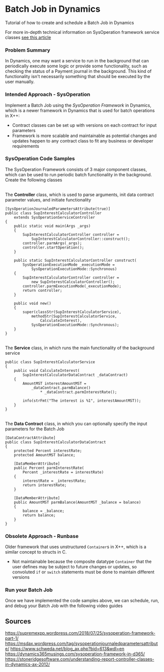 # Batch Job in Dynamics

Tutorial of how to create and schedule a Batch Job in Dynamics 

For more in-depth technical information on SysOperation framework service classes
[see this article](https://supremexpp.wordpress.com/2018/07/25/sysoperation-framework-part-1/)


### Problem Summary

In Dynamics, one may want a service to run in the background that can periodically execute some logic or provide
some functionality, such as checking the status of a Payment journal in the background.
This kind of functionality isn't necessarily something that should be executed by the user manually.

### Intended Approach - SysOperation

Implement a Batch Job using the _SysOperation Framework_ in Dynamics, which is a newer framework in Dynamics that is used for batch operations in X++:
- Contract classes can be set up with versions on each contract for input parameters
- Framework is more scalable and maintainable as potential changes and updates happen to any contract class to fit any 
business or developer requirements

### SysOperation Code Samples

The SysOperation Framework consists of 3 major component classes, which can be used to run periodic batch functionality in the background.
Create the following classes

</br> The **Controller** class, which is used to parse arguments, init data contract parameter values, and initiate functionality
```
[SysOperationJournaledParametersAttribute(true)]
public class SupInterestCalculatorController 
    extends SysOperationServiceController
{    
    public static void main(Args _args)
    {
        SupInterestCalculatorController controller = 
            SupInterestCalculatorController::construct();
        controller.parmArgs(_args);
        controller.startOperation();
    }

    public static SupInterestCalculatorController construct(
        SysOperationExecutionMode _executionMode = 
            SysOperationExecutionMode::Synchronous)
    {
        SupInterestCalculatorController controller = 
            new SupInterestCalculatorController();
        controller.parmExecutionMode(_executionMode);
        return controller;
    }
    
    public void new()
    {
        super(classStr(SupInterestCalculatorService),
            methodStr(SupInterestCalculatorService, 
                CalculateInterest),
            SysOperationExecutionMode::Synchronous);        
    }
}
```

</br> The **Service** class, in which runs the main functionality of the background service
```
public class SupInterestCalculatorService
{
    public void CalculateInterest(
        SupInterestCalculatorDataContract _dataContract)
    {
        AmountMST interestAmountMST = 
            _dataContract.parmBalance() 
                * _dataContract.parmInterestRate();
        
        info(strFmt("The interest is %1", interestAmountMST));
    }
}
```

</br> The **Data Contract** class, in which you can optionally specify the input parameters for the Batch Job
```
[DataContractAttribute]
public class SupInterestCalculatorDataContract
{
    protected Percent interestRate;
    protected AmountMST balance;

    [DataMemberAttribute]
    public Percent parmInterestRate(
        Percent _interestRate = interestRate)
    {
        interestRate = _interestRate;
        return interestRate;
    }

    [DataMemberAttribute]
    public AmountMST parmBalance(AmountMST _balance = balance)
    {
        balance = _balance;
        return balance;
    }
}
```

  
### Obsolete Approach - Runbase

Older framework that uses unstructured `Container`s in X++, which is a similar concept to structs in C.
- Not maintainable because the composite datatype `Container` that the user defines may be subject to future changes or updates, 
so convoluted `if` or `switch` statements must be done to maintain different versions 



### Run your Batch Job
Once we have implemented the code samples above, we can schedule, run, and debug your Batch Job with the following video
guides



## Sources

https://supremexpp.wordpress.com/2018/07/25/sysoperation-framework-part-1/ 
https://msdax.wordpress.com/tag/sysoperationjournaledparametersattribute/ 
https://www.schweda.net/blog_ax.php?bid=613&wdl=en 
https://dynamics365musings.com/sysoperation-framework-in-d365/ 
https://stoneridgesoftware.com/understanding-report-controller-classes-in-dynamics-ax-2012/ 
